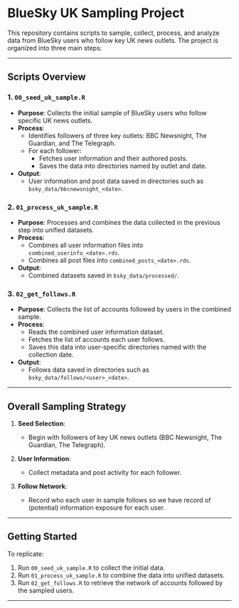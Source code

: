 # BlueSky UK Sampling Project

This repository contains scripts to sample, collect, process, and analyze data from BlueSky users who follow key UK news outlets. The project is organized into three main steps:

---

## **Scripts Overview**

### 1. **`00_seed_uk_sample.R`**
- **Purpose**: Collects the initial sample of BlueSky users who follow specific UK news outlets.
- **Process**:
  - Identifies followers of three key outlets: BBC Newsnight, The Guardian, and The Telegraph.
  - For each follower:
    - Fetches user information and their authored posts.
    - Saves the data into directories named by outlet and date.
- **Output**:
  - User information and post data saved in directories such as `bsky_data/bbcnewsnight_<date>`.

### 2. **`01_process_uk_sample.R`**
- **Purpose**: Processes and combines the data collected in the previous step into unified datasets.
- **Process**:
  - Combines all user information files into `combined_userinfo_<date>.rds`.
  - Combines all post files into `combined_posts_<date>.rds`.
- **Output**:
  - Combined datasets saved in `bsky_data/processed/`.

### 3. **`02_get_follows.R`**
- **Purpose**: Collects the list of accounts followed by users in the combined sample.
- **Process**:
  - Reads the combined user information dataset.
  - Fetches the list of accounts each user follows.
  - Saves this data into user-specific directories named with the collection date.
- **Output**:
  - Follows data saved in directories such as `bsky_data/follows/<user>_<date>`.

---

## **Overall Sampling Strategy**

1. **Seed Selection**:
   - Begin with followers of key UK news outlets (BBC Newsnight, The Guardian, The Telegraph).

2. **User Information**:
   - Collect metadata and post activity for each follower.

3. **Follow Network**:
   - Record who each user in sample follows so we have record of (potential) information exposure for each user.

---

## **Getting Started**

To replicate:
1. Run `00_seed_uk_sample.R` to collect the initial data.
2. Run `01_process_uk_sample.R` to combine the data into unified datasets.
3. Run `02_get_follows.R` to retrieve the network of accounts followed by the sampled users.

---
